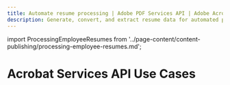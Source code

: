 ```yaml
---
title: Automate resume processing | Adobe PDF Services API | Adobe Acrobat Services
description: Generate, convert, and extract resume data for automated processing with Adobe Acrobat Services. Our PDF Services API helps you create, convert, OCR PDFs and more. Free 6-month trial. Learn more today.
---
```


import ProcessingEmployeeResumes from '../page-content/content-publishing/processing-employee-resumes.md';

<Hero slots="heading" variant="fullwidth" theme="dark"  customLayout className="herobgImage Hero-Banner" />

# Acrobat Services API Use Cases

<MenuWrapperComponent  menuItem= 'subMenuPages'  slots="content"  repeat="1" theme="lightest" className="Processing-employee-resumes"/>

<ProcessingEmployeeResumes />
